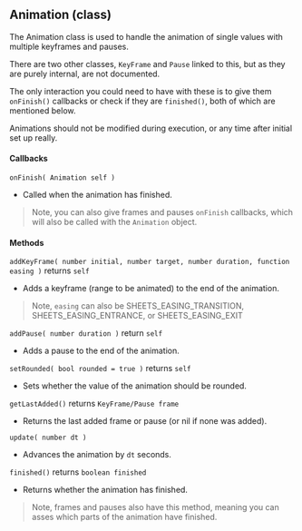 
## Animation (class)

The Animation class is used to handle the animation of single values with multiple keyframes and pauses.

There are two other classes, `KeyFrame` and `Pause` linked to this, but as they are purely internal, are not documented.

The only interaction you could need to have with these is to give them `onFinish()` callbacks or check if they are `finished()`, both of which are mentioned below.

Animations should not be modified during execution, or any time after initial set up really.

#### Callbacks

`onFinish( Animation self )`

- Called when the animation has finished.

> Note, you can also give frames and pauses `onFinish` callbacks, which will also be called with the `Animation` object.

#### Methods

`addKeyFrame( number initial, number target, number duration, function easing )` returns `self`

- Adds a keyframe (range to be animated) to the end of the animation.

> Note, `easing` can also be SHEETS_EASING_TRANSITION, SHEETS_EASING_ENTRANCE, or SHEETS_EASING_EXIT

`addPause( number duration )` return `self`

- Adds a pause to the end of the animation.

`setRounded( bool rounded = true )` returns `self`

- Sets whether the value of the animation should be rounded.

`getLastAdded()` returns `KeyFrame/Pause frame`

- Returns the last added frame or pause (or nil if none was added).

`update( number dt )`

- Advances the animation by `dt` seconds.

`finished()` returns `boolean finished`

- Returns whether the animation has finished.

> Note, frames and pauses also have this method, meaning you can asses which parts of the animation have finished.
